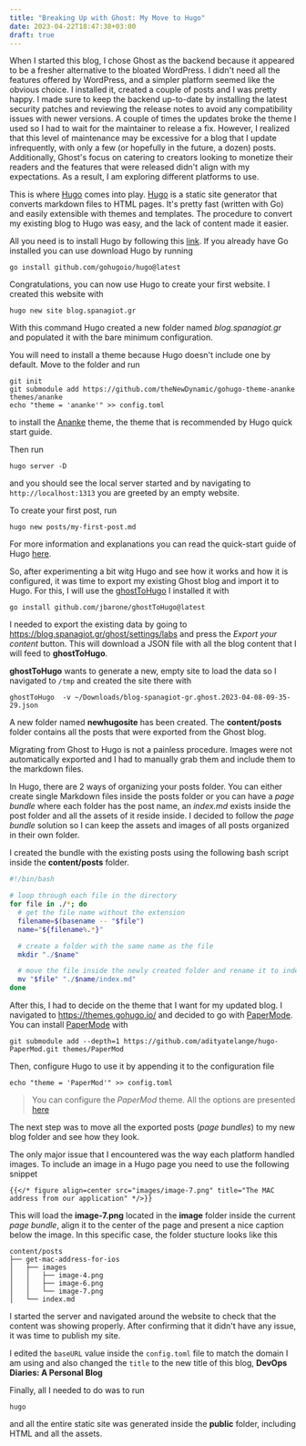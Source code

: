 ```yaml
---
title: "Breaking Up with Ghost: My Move to Hugo"
date: 2023-04-22T18:47:38+03:00
draft: true
---
```


When I started this blog, I chose Ghost as the backend because it appeared to be a fresher alternative to the bloated WordPress. I didn't need all the features offered by WordPress, and a simpler platform seemed like the obvious choice.
I installed it, created a couple of posts and I was pretty happy. I made sure to keep the backend up-to-date by installing the latest security patches and reviewing the release notes to avoid any compatibility issues with newer versions. A couple of times the updates broke the theme I used so I had to wait for the maintainer to release a fix.
However, I realized that this level of maintenance may be excessive for a blog that I update infrequently, with only a few (or hopefully in the future, a dozen) posts. Additionally, Ghost's focus on catering to creators looking to monetize their readers and the features that were released didn't align with my expectations. As a result, I am exploring different platforms to use.

This is where [Hugo](https://gohugo.io/) comes into play. [Hugo](https://gohugo.io/) is a static site generator that converts markdown files to HTML pages. It's pretty fast (written with Go) and easily extensible with themes and templates. The procedure to convert my existing blog to Hugo was easy, and the lack of content made it easier.

All you need is to install Hugo by following this [link](https://gohugo.io/installation/). If you already have Go installed you can use download Hugo by running
```
go install github.com/gohugoio/hugo@latest
```

Congratulations, you can now use Hugo to create your first website. I created this website with
```
hugo new site blog.spanagiot.gr
```

With this command Hugo created a new folder named *blog.spanagiot.gr* and populated it with the bare minimum configuration.

You will need to install a theme because Hugo doesn't include one by default. Move to the folder and run

```
git init
git submodule add https://github.com/theNewDynamic/gohugo-theme-ananke themes/ananke
echo "theme = 'ananke'" >> config.toml
```

to install the [Ananke](https://github.com/theNewDynamic/gohugo-theme-ananke) theme, the theme that is recommended by Hugo quick start guide.

Then run
```
hugo server -D
```

and you should see the local server started and by navigating to `http://localhost:1313` you are greeted by an empty website.

To create your first post, run
```
hugo new posts/my-first-post.md
```

For more information and explanations you can read the quick-start guide of Hugo [here](https://gohugo.io/getting-started/quick-start/).

So, after experimenting a bit witg Hugo and see how it works and how it is configured, it was time to export my existing Ghost blog and import it to Hugo.
For this, I will use the [ghostToHugo](https://github.com/jbarone/ghostToHugo)
I installed it with
```
go install github.com/jbarone/ghostToHugo@latest
```

I needed to export the existing data by going to https://blog.spanagiot.gr/ghost/settings/labs and press the *Export your content* button. This will download a JSON file with all the blog content that I will feed to **ghostToHugo**.

**ghostToHugo** wants to generate a new, empty site to load the data so I navigated to `/tmp` and created the site there with
```
ghostToHugo  -v ~/Downloads/blog-spanagiot-gr.ghost.2023-04-08-09-35-29.json
```

A new folder named **newhugosite** has been created. The **content/posts** folder contains all the posts that were exported from the Ghost blog.

Migrating from Ghost to Hugo is not a painless procedure. Images were not automatically exported and I had to manually grab them and include them to the markdown files.

In Hugo, there are 2 ways of organizing your posts folder. You can either create single Markdown files inside the posts folder or you can have a *page bundle* where each folder has the post name, an *index.md* exists inside the post folder and all the assets of it reside inside.
I decided to follow the *page bundle* solution so I can keep the assets and images of all posts organized in their own folder.

I created the bundle with the existing posts using the following bash script inside the **content/posts** folder.
```bash
#!/bin/bash

# loop through each file in the directory
for file in ./*; do
  # get the file name without the extension
  filename=$(basename -- "$file")
  name="${filename%.*}"

  # create a folder with the same name as the file
  mkdir "./$name"

  # move the file inside the newly created folder and rename it to index.md
  mv "$file" "./$name/index.md"
done
```

After this, I had to decide on the theme that I want for my updated blog. I navigated to https://themes.gohugo.io/ and decided to go with [PaperMode](https://adityatelange.github.io/hugo-PaperMod/).
You can install [PaperMode](https://adityatelange.github.io/hugo-PaperMod/) with

```
git submodule add --depth=1 https://github.com/adityatelange/hugo-PaperMod.git themes/PaperMod
```

Then, configure Hugo to use it by appending it to the configuration file 
```
echo "theme = 'PaperMod'" >> config.toml
```

> You can configure the *PaperMod* theme.
> All the options are presented [here](https://adityatelange.github.io/hugo-PaperMod/posts/papermod/papermod-features/)

The next step was to move all the exported posts (*page bundles*) to my new blog folder and see how they look.

The only major issue that I encountered was the way each platform handled images. To include an image in a Hugo page you need to use the following snippet
```
{{</* figure align=center src="images/image-7.png" title="The MAC address from our application" */>}}
```

This will load the **image-7.png** located in the **image** folder inside the current *page bundle*, align it to the center of the page and present a nice caption below the image. In this specific case, the folder stucture looks like this
```
content/posts
├── get-mac-address-for-ios
│   ├── images
│   │   ├── image-4.png
│   │   ├── image-6.png
│   │   └── image-7.png
│   └── index.md
```

I started the server and navigated around the website to check that the content was showing properly. After confirming that it didn't have any issue, it was time to publish my site.

I edited the `baseURL` value inside the `config.toml` file to match the domain I am using and also changed the `title` to the new title of this blog, **DevOps Diaries: A Personal Blog**

Finally, all I needed to do was to run
```
hugo
```

and all the entire static site was generated inside the **public** folder, including HTML and all the assets.
